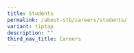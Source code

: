 ```yaml
---
title: Students
permalink: /about-stb/careers/students/
variant: tiptap
description: ""
third_nav_title: Careers
---
```

